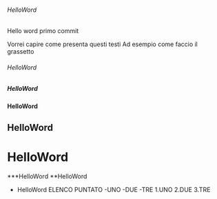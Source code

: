 ###### HelloWord
Hello word primo commit

Vorrei capire come presenta questi testi 
Ad esempio come faccio il grassetto
###### HelloWord
##### HelloWord
#### HelloWord
## HelloWord
# HelloWord
***HelloWord
**HelloWord
* HelloWord
ELENCO PUNTATO
-UNO
-DUE
-TRE
1.UNO
2.DUE
3.TRE
